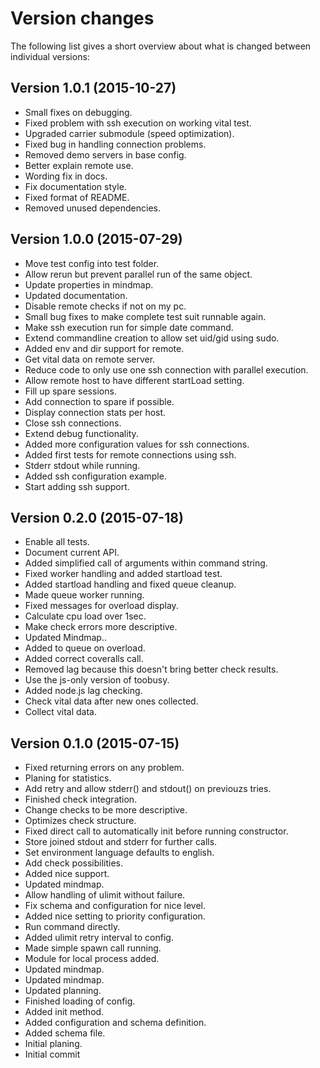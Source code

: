 Version changes
=================================================

The following list gives a short overview about what is changed between
individual versions:

Version 1.0.1 (2015-10-27)
-------------------------------------------------
- Small fixes on debugging.
- Fixed problem with ssh execution on working vital test.
- Upgraded carrier submodule (speed optimization).
- Fixed bug in handling connection problems.
- Removed demo servers in base config.
- Better explain remote use.
- Wording fix in docs.
- Fix documentation style.
- Fixed format of README.
- Removed unused dependencies.

Version 1.0.0 (2015-07-29)
-------------------------------------------------
- Move test config into test folder.
- Allow rerun but prevent parallel run of the same object.
- Update properties in mindmap.
- Updated documentation.
- Disable remote checks if not on my pc.
- Small bug fixes to make complete test suit runnable again.
- Make ssh execution run for simple date command.
- Extend commandline creation to allow set uid/gid using sudo.
- Added env and dir support for remote.
- Get vital data on remote server.
- Reduce code to only use one ssh connection with parallel execution.
- Allow remote host to have different startLoad setting.
- Fill up spare sessions.
- Add connection to spare if possible.
- Display connection stats per host.
- Close ssh connections.
- Extend debug functionality.
- Added more configuration values for ssh connections.
- Added first tests for remote connections using ssh.
- Stderr stdout while running.
- Added ssh configuration example.
- Start adding ssh support.

Version 0.2.0 (2015-07-18)
-------------------------------------------------
- Enable all tests.
- Document current API.
- Added simplified call of arguments within command string.
- Fixed worker handling and added startload test.
- Added startload handling and fixed queue cleanup.
- Made queue worker running.
- Fixed messages for overload display.
- Calculate cpu load over 1sec.
- Make check errors more descriptive.
- Updated Mindmap..
- Added to queue on overload.
- Added correct coveralls call.
- Removed lag because this doesn't bring better check results.
- Use the js-only version of toobusy.
- Added node.js lag checking.
- Check vital data after new ones collected.
- Collect vital data.

Version 0.1.0 (2015-07-15)
-------------------------------------------------
- Fixed returning errors on any problem.
- Planing for statistics.
- Add retry and allow stderr() and stdout() on previouzs tries.
- Finished check integration.
- Change checks to be more descriptive.
- Optimizes check structure.
- Fixed direct call to automatically init before running constructor.
- Store joined stdout and stderr for further calls.
- Set environment language defaults to english.
- Add check possibilities.
- Added nice support.
- Updated mindmap.
- Allow handling of ulimit without failure.
- Fix schema and configuration for nice level.
- Added nice setting to priority configuration.
- Run command directly.
- Added ulimit retry interval to config.
- Made simple spawn call running.
- Module for local process added.
- Updated mindmap.
- Updated mindmap.
- Updated planning.
- Finished loading of config.
- Added init method.
- Added configuration and schema definition.
- Added schema file.
- Initial planing.
- Initial commit

